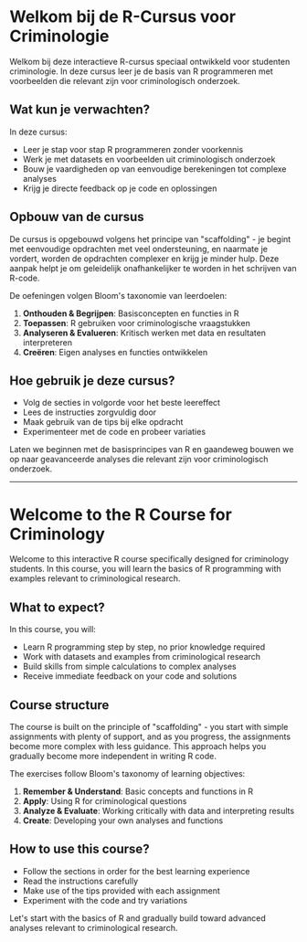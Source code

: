 # Welkom bij de R-Cursus voor Criminologie

Welkom bij deze interactieve R-cursus speciaal ontwikkeld voor studenten criminologie. In deze cursus leer je de basis van R programmeren met voorbeelden die relevant zijn voor criminologisch onderzoek.

## Wat kun je verwachten?

In deze cursus:
- Leer je stap voor stap R programmeren zonder voorkennis
- Werk je met datasets en voorbeelden uit criminologisch onderzoek
- Bouw je vaardigheden op van eenvoudige berekeningen tot complexe analyses
- Krijg je directe feedback op je code en oplossingen

## Opbouw van de cursus

De cursus is opgebouwd volgens het principe van "scaffolding" - je begint met eenvoudige opdrachten met veel ondersteuning, en naarmate je vordert, worden de opdrachten complexer en krijg je minder hulp. Deze aanpak helpt je om geleidelijk onafhankelijker te worden in het schrijven van R-code.

De oefeningen volgen Bloom's taxonomie van leerdoelen:
1. **Onthouden & Begrijpen**: Basisconcepten en functies in R
2. **Toepassen**: R gebruiken voor criminologische vraagstukken
3. **Analyseren & Evalueren**: Kritisch werken met data en resultaten interpreteren
4. **Creëren**: Eigen analyses en functies ontwikkelen

## Hoe gebruik je deze cursus?

- Volg de secties in volgorde voor het beste leereffect
- Lees de instructies zorgvuldig door
- Maak gebruik van de tips bij elke opdracht
- Experimenteer met de code en probeer variaties

Laten we beginnen met de basisprincipes van R en gaandeweg bouwen we op naar geavanceerde analyses die relevant zijn voor criminologisch onderzoek.

---

# Welcome to the R Course for Criminology

Welcome to this interactive R course specifically designed for criminology students. In this course, you will learn the basics of R programming with examples relevant to criminological research.

## What to expect?

In this course, you will:
- Learn R programming step by step, no prior knowledge required
- Work with datasets and examples from criminological research
- Build skills from simple calculations to complex analyses
- Receive immediate feedback on your code and solutions

## Course structure

The course is built on the principle of "scaffolding" - you start with simple assignments with plenty of support, and as you progress, the assignments become more complex with less guidance. This approach helps you gradually become more independent in writing R code.

The exercises follow Bloom's taxonomy of learning objectives:
1. **Remember & Understand**: Basic concepts and functions in R
2. **Apply**: Using R for criminological questions
3. **Analyze & Evaluate**: Working critically with data and interpreting results
4. **Create**: Developing your own analyses and functions

## How to use this course?

- Follow the sections in order for the best learning experience
- Read the instructions carefully
- Make use of the tips provided with each assignment
- Experiment with the code and try variations

Let's start with the basics of R and gradually build toward advanced analyses relevant to criminological research.